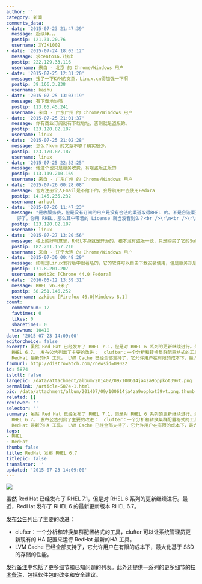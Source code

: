 ```yaml
---
author: ''
category: 新闻
comments_data:
- date: '2015-07-23 21:47:39'
  message: 超级棒。。。
  postip: 121.31.20.76
  username: XYJK1002
- date: '2015-07-24 18:03:12'
  message: 求centos6.7快出
  postip: 222.129.33.116
  username: 来自 - 北京 的 Chrome/Windows 用户
- date: '2015-07-25 12:31:20'
  message: 搜了一下KVM的文章，Linux.cn得加强一下啊
  postip: 39.166.3.238
  username: kashu
- date: '2015-07-25 13:03:19'
  message: 有下载地址吗
  postip: 113.65.45.241
  username: 来自 - 广东广州 的 Chrome/Windows 用户
- date: '2015-07-25 21:01:37'
  message: 你有商业订阅就有下载地址，否则就是盗版的。
  postip: 123.120.82.187
  username: linux
- date: '2015-07-25 21:02:28'
  message: 怎么？kvm 的文章不够？确实很少。
  postip: 123.120.82.187
  username: linux
- date: '2015-07-25 22:52:25'
  message: 他这个也只是服务收费，有啥盗版正版的
  postip: 113.119.210.169
  username: 来自 - 广东广州 的 Chrome/Windows 用户
- date: '2015-07-26 00:28:08'
  message: 官方注册个人Email是不给下的，会导航用户去使用Fedora
  postip: 14.145.235.232
  username: arhool
- date: '2015-07-26 11:47:23'
  message: "是收服务费，但是没有订阅的用户是没有合法的渠道取得RHEL 的。不是合法渠道取得的，不是盗版么？想用 RHEL，又不想付钱，那用 CentOS
    好了。你用 RHEL，那么其中带着的 License 就当没看到么？<br />\r\n<br />\r\n当然，要是觉得盗版用的理直气壮的，那当我没说。"
  postip: 123.120.82.187
  username: linux
- date: '2015-07-27 13:20:56'
  message: 楼上的好有意思，RHEL本身就是开源的，根本没有盗版一说，只是购买了它的Subscription后，可以第一时间更新而已。不购买一样可以使用，只是补丁需要你自己手动来更新。请你下次弄请什么是开源软件再来回答和讥讽别人吧，否则只会让别人笑你没文化。
  postip: 182.201.157.210
  username: 来自 - 辽宁大连 的 Chrome/Windows 用户
- date: '2015-07-30 00:48:29'
  message: 红帽是Linux发行版中很著名的，它的软件可以自由下载安装使用，但是服务却是要收费的，比如服务器操作系统安装、配置、维护，安全防护，软件升级，内核补丁等等，当然，如果你的技术水平很高，许多问题都能自行搞定，你可以不用购买红帽的服务，正因为红帽卖的是服务，所以RHEL不应该有盗版正版之分。但是用RHEL不买服务，不如用centos得了。
  postip: 171.8.201.207
  username: netb2c [Chrome 44.0|Fedora]
- date: '2016-05-12 13:39:31'
  message: RHEL v6.8来了
  postip: 58.251.146.252
  username: zzkicc [Firefox 46.0|Windows 8.1]
count:
  commentnum: 12
  favtimes: 0
  likes: 0
  sharetimes: 0
  viewnum: 10410
date: '2015-07-23 14:09:00'
editorchoice: false
excerpt: 虽然 Red Hat 已经发布了 RHEL 7.1，但是对 RHEL 6 系列的更新继续进行。最近，RedHat 发布了 RHEL 6 的最新更新版本
  RHEL 6.7。 发布公告列出了主要的改进：  clufter：一个分析和转换集群配置格式的工具，clufter 可以让系统管理员更新现有的 HA 配置来运行
  RedHat 最新的HA 工具。 LVM Cache 已经全部支持了，它允许用户在有限的成本下，最大化基于 SSD 的存储的性能。  发行备注中包括了更多细节和已知问题的列表。此外还提供一系列的更多细节的技术备注，包括软件包的改变和安全建议。
fromurl: http://distrowatch.com/?newsid=09022
id: 5874
islctt: false
largepic: /data/attachment/album/201407/09/100614ja4za9oppkot39vt.png
permalink: /article-5874-1.html
pic: /data/attachment/album/201407/09/100614ja4za9oppkot39vt.png.thumb.jpg
related: []
reviewer: ''
selector: ''
summary: 虽然 Red Hat 已经发布了 RHEL 7.1，但是对 RHEL 6 系列的更新继续进行。最近，RedHat 发布了 RHEL 6 的最新更新版本
  RHEL 6.7。 发布公告列出了主要的改进：  clufter：一个分析和转换集群配置格式的工具，clufter 可以让系统管理员更新现有的 HA 配置来运行
  RedHat 最新的HA 工具。 LVM Cache 已经全部支持了，它允许用户在有限的成本下，最大化基于 SSD 的存储的性能。  发行备注中包括了更多细节和已知问题的列表。此外还提供一系列的更多细节的技术备注，包括软件包的改变和安全建议。
tags:
- RHEL
- RedHat
thumb: false
title: RedHat 发布 RHEL 6.7
titlepic: false
translator: ''
updated: '2015-07-23 14:09:00'
---
```


![](/data/attachment/album/201407/09/100614ja4za9oppkot39vt.png)


虽然 Red Hat 已经发布了 RHEL 7.1，但是对 RHEL 6 系列的更新继续进行。最近，RedHat 发布了 RHEL 6 的最新更新版本 RHEL 6.7。


[发布公告](http://www.redhat.com/en/about/press-releases/red-hat-joins-platform-stability-and-open-innovation-latest-version-red-hat-enterprise-linux-6)列出了主要的改进：


* clufter：一个分析和转换集群配置格式的工具，clufter 可以让系统管理员更新现有的 HA 配置来运行 RedHat 最新的HA 工具。
* LVM Cache 已经全部支持了，它允许用户在有限的成本下，最大化基于 SSD 的存储的性能。


[发行备注](https://access.redhat.com/documentation/en-US/Red_Hat_Enterprise_Linux/6/html/6.7_Release_Notes/index.html)中包括了更多细节和已知问题的列表。此外还提供一系列的更多细节的[技术备注](https://access.redhat.com/documentation/en-US/Red_Hat_Enterprise_Linux/6/html-single/6.7_Technical_Notes/index.html)，包括软件包的改变和安全建议。